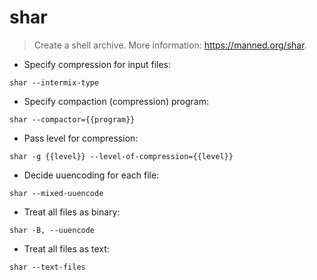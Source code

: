 # shar

> Create a shell archive.
> More information: <https://manned.org/shar>.

- Specify compression for input files:

`shar --intermix-type`

- Specify compaction (compression) program:

`shar --compactor={{program}}`

- Pass level for compression:

`shar -g {{level}} --level-of-compression={{level}}`

- Decide uuencoding for each file:

`shar --mixed-uuencode`

- Treat all files as binary:

`shar -B, --uuencode`

- Treat all files as text:

`shar --text-files`
